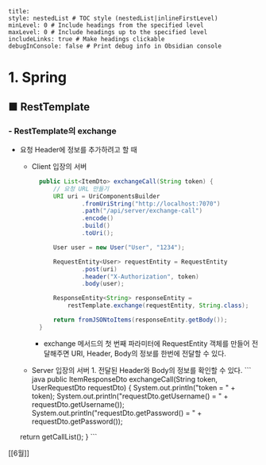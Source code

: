 ```table-of-contents
title: 
style: nestedList # TOC style (nestedList|inlineFirstLevel)
minLevel: 0 # Include headings from the specified level
maxLevel: 0 # Include headings up to the specified level
includeLinks: true # Make headings clickable
debugInConsole: false # Print debug info in Obsidian console
```

# 1. Spring
## ■ RestTemplate

### - RestTemplate의 exchange
- 요청 Header에 정보를 추가하려고 할 때
	- Client 입장의 서버
	  ``` java
		public List<ItemDto> exchangeCall(String token) {
		    // 요청 URL 만들기
		    URI uri = UriComponentsBuilder
		            .fromUriString("http://localhost:7070")
		            .path("/api/server/exchange-call")
		            .encode()
		            .build()
		            .toUri();

		    User user = new User("User", "1234");

		    RequestEntity<User> requestEntity = RequestEntity
		            .post(uri)
		            .header("X-Authorization", token)
		            .body(user);

		    ResponseEntity<String> responseEntity = 
			    restTemplate.exchange(requestEntity, String.class);

		    return fromJSONtoItems(responseEntity.getBody());
		}
		```
		- exchange 메서드의 첫 번째 파라미터에 RequestEntity 객체를 만들어 전달해주면 URI, Header, Body의 정보를 한번에 전달할 수 있다.
		  
	- Server 입장의 서버
		  1. 전달된 Header와 Body의 정보를 확인할 수 있다.
			``` java
			public ItemResponseDto exchangeCall(String token, UserRequestDto requestDto) {
    System.out.println("token = " + token);
    System.out.println("requestDto.getUsername() = " + requestDto.getUsername());
    System.out.println("requestDto.getPassword() = " + requestDto.getPassword());

    return getCallList();
}
			```






[[6월]]